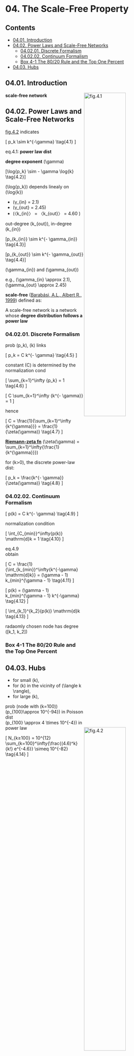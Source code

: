 <!--
Filename: 	note.md
Project: 	/Users/shume/Developer/NetworkScience/c04
Author: 	shumez <https://github.com/shumez>
Created: 	2019-03-28 19:54:5
Modified: 	2019-04-11 18:00:54
-----
Copyright (c) 2019 shumez
-->

# 04. The Scale-Free Property

## Contents

* [04.01. Introduction](#0401_introduction)
* [04.02. Power Laws and Scale-Free Networks](#0402_power_laws_and_scale-free_networks)
    * [04.02.01. Discrete Formalism](#040201_discrete_formalism)
    * [04.02.02. Continuum Formalism](#040202_continuum_formalism)
    * [Box 4-1 The 80/20 Rule and the Top One Percent](#box_4-1_the_8020_rule_and_the_top_one_percent)
* [04.03. Hubs](#0403_hubs)


## 04.01. Introduction

[![fig.4.1][fig_04_01]][fig_04_01]

**scale-free network**

## 04.02. Power Laws and Scale-Free Networks

[fig.4.2][fig_04_02] indicates

\[
    p_k \sim k^{-\gamma} \tag{4.1} 
\]

eq.4.1: **power law dist** 

**degree exponent** \(\gamma\)

\[\log{p_k} \sim - \gamma \log{k} \tag{4.2}\]

\(\log{p_k}\) depends linealy on \(\log{k}\)


[![fig.4.2][fig_04_02]][fig_04_02]

* \(γ_{in} = 2.1\) 
* \(γ_{out} = 2.45\)
* \(〈k_{in}〉 = 〈k_{out}〉 = 4.60 \)

out-degree \(k_{out}\), in-degree \(k_{in}\)

\[p_{k_{in}} \sim k^{- \gamma_{in}} \tag{4.3}\]

\[p_{k_{out}} \sim k^{- \gamma_{out}} \tag{4.4}\]

\(\gamma_{in}\) and \(\gamma_{out}\)

e.g., \(\gamma_{in} \approx 2.1\), \(\gamma_{out} \approx 2.45\)


**scale-free** ([Barabási, A.L., Albert R., 1999][1999AlbertR_BarabásiAL]) defined as:

A scale-free network is a network whose **degree distribution follows a power law**


### 04.02.01. Discrete Formalism

prob \(p_k\), \(k\) links

\[
    p_k = C k^{- \gamma} \tag{4.5}
\]

constant \(C\) is determined by the normalization cond

\[
    \sum_{k=1}^\infty {p_k} = 1 \tag{4.6}
\]

\[
    C \sum_{k=1}^\infty {k^{- \gamma}} = 1
\]

hence

\[
    C = \frac{1}{\sum_{k=1}^\infty {k^{\gamma}}} = \frac{1}{\zeta(\gamma)} \tag{4.7}
\]

**[Riemann-zeta fn]** \(\zeta(\gamma) = \sum_{k=1}^\infty{\frac{1}{k^{\gamma}}}\)

for \(k>0\), the discrete power-law dist:

\[
    p_k = \frac{k^{- \gamma}}{\zeta(\gamma)} \tag{4.8}
\]



### 04.02.02. Continuum Formalism

\[
    p(k) = C k^{- \gamma} \tag{4.9}
\]

normalization condition

\[
    \int_{C_{min}}^\infty{p(k)} \mathrm{d}k = 1 \tag{4.10}
\]

eq.4.9  
obtain

\[
    C = \frac{1}{\int_{k_{min}}^\infty{k^{-\gamma} \mathrm{d}k}} = (\gamma - 1) k_{min}^{\gamma - 1} \tag{4.11}
\]


\[
    p(k) = (\gamma - 1) k_{min}^{\gamma - 1} k^{-\gamma} \tag{4.12}
\]



\[
    \int_{k_1}^{k_2}{p(k)} \mathrm{d}k \tag{4.13}
\]

radaomly chosen node has degree \([k_1, k_2]\)


### Box 4-1 The 80/20 Rule and the Top One Percent

<!-- [![fig.4.3][fig_04_03]][fig_04_03] -->

## 04.03. Hubs

* for small \(k\), 
* for \(k\) in the vicinity of \(\langle k \rangle\), 
* for large \(k\), 

prob (node with \(k=100\))   
\(p_{100}\approx 10^{-94}\) in Poisson dist  
\(p_{100} \approx 4 \times 10^{-4}\) in power law

\[
    N_{k≥100} = 10^{12} \sum_{k=100}^\infty{\frac{(4.6)^k}{k!} e^{-4.6}} \simeq 10^{-82} \tag{4.14}
\]


[![fig.4.4][fig_04_04]][fig_04_04]






## 

<!-- link -->
[1999AlbertR_BarabásiAL]: https://arxiv.org/pdf/cond-mat/9910332.pdf%3Forigin%3Dpublication_detail "Barabási, A.L. and Albert, R., 1999. Emergence of scaling in random networks. science, 286(5439), pp.509-512."

[Riemann-zeta fn]: https://en.wikipedia.org/wiki/Riemann_zeta_function

<!-- figure -->
[fig_04_01]: http://networksciencebook.com/images/ch-04/figure-4-1.jpg "Fig.4.1 The Topology of the World Wide Web"
[fig_04_02]: http://networksciencebook.com/images/ch-04/figure-4-2.jpg "Fig.4.2 The Degree Distribution of the WWW"
[fig_04_03]: http://networksciencebook.com/images/ch-04/figure-4-3.jpg "Fig.4.3 Vilfredo Federico Damaso Pareto (1848 – 1923) "
[fig_04_04]: http://networksciencebook.com/images/ch-04/figure-4-4.jpg "Fig.4.4 Poisson vs. Power-law Distributions"


<!-- eq -->

<!-- 02 -->
[p_k\sim&space;k^{-\gamma}]: https://latex.codecogs.com/gif.latex?p_k\sim&space;k^{-\gamma} "eq.4.1"
[\log{p_k}\sim-\gamma\log{k}]: https://latex.codecogs.com/gif.latex?\log{p_k}\sim-\gamma\log{k} "eq.4.2" 
[\gamma]: https://latex.codecogs.com/gif.latex?\gamma "\gamma"
[\log{p_k}]: https://latex.codecogs.com/gif.latex?\log{p_k} "\log{p_k}"
[\log{k}]: https://latex.codecogs.com/gif.latex?\log{k} "\log{k}"
[k_{out}]: https://latex.codecogs.com/gif.latex?k_{out} "k_{out}"
[k_{in}]: https://latex.codecogs.com/gif.latex?k_{in} "k_{in}"
[p_{k_{in}}\sim&space;k^{-\gamma_{in}}]: https://latex.codecogs.com/gif.latex?p_{k_{in}}\sim&space;k^{-\gamma_{in}} "eq.4.3" 
[p_{k_{out}}\sim&space;k^{-\gamma_{out}}]: https://latex.codecogs.com/gif.latex?p_{k_{out}}\sim&space;k^{-\gamma_{out}} "eq.4.4"
[\gamma_{in}]: https://latex.codecogs.com/gif.latex?\gamma_{in} "\gamma_{in}"
[\gamma_{out}]: https://latex.codecogs.com/gif.latex?\gamma_{out} "\gamma_{out}"
[\gamma_{in}\approx2.1]: https://latex.codecogs.com/gif.latex?\gamma_{in}\approx2.1 "\gamma_{in}\approx2.1"
[\gamma_{out}\approx2.45]: https://latex.codecogs.com/gif.latex?\gamma_{out}\approx2.45 "\gamma_{out}\approx2.45"

<!-- Discrete Formalism -->
[p_k]: https://latex.codecogs.com/gif.latex?p_k "p_k"
[k]: https://latex.codecogs.com/gif.latex?k "k"
[p_k=Ck^{-\gamma}]: https://latex.codecogs.com/gif.latex?p_k=Ck^{-\gamma} "eq.4.5"
[C]: https://latex.codecogs.com/gif.latex?C "C"
[\sum_{k=1}^\imfty{p_k}=1]: https://latex.codecogs.com/gif.latex?\sum_{k=1}^\imfty{p_k}=1 "eq.4.6"
[C\sum_{k=1}^\infty{k^{-\gamma}}=1]: https://latex.codecogs.com/gif.latex?C\sum_{k=1}^\infty{k^{-\gamma}}=1 "C\sum_{k=1}^\infty{k^{-\gamma}}=1"
[C=\frac{1}{\sum_{k=1}^\infty{k^{\gamma}}}=\frac{1}{\zeta(\gamma)}]: https://latex.codecogs.com/gif.latex?C=\frac{1}{\sum_{k=1}^\infty{k^{\gamma}}}=\frac{1}{\zeta(\gamma)} "eq.4.7"
[\zeta(\gamma)]: https://latex.codecogs.com/gif.latex?\zeta(\gamma) "\zeta(\gamma)"
[p_k=\frac{k^{-\gamma}}{\zeta(\gamma)}]: https://latex.codecogs.com/gif.latex?p_k=\frac{k^{-\gamma}}{\zeta(\gamma)} "eq.4.8"


<style type="text/css">
	img{width: 51%; float: right;}
</style>